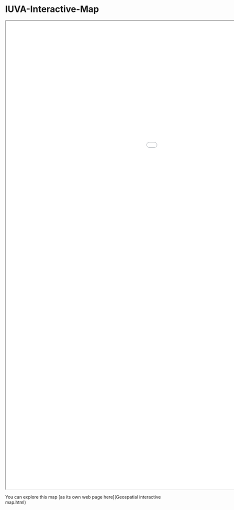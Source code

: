 # IUVA-Interactive-Map

<iframe src="Geospatial interactive map.html" height="1500" width="1500"></iframe>

You can explore this map [as its own web page here](Geospatial interactive map.html)
